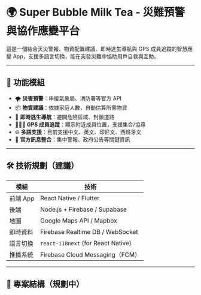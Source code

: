 # 🌍 Super Bubble Milk Tea - 災難預警與協作應變平台

這是一個結合天災警報、物資配置建議、即時逃生導航與 GPS 成員追蹤的智慧應變 App，支援多語言切換，能在突發災難中協助用戶自救與互助。

---

## 🔧 功能模組

- 🌪️ **災害預警**：串接氣象局、消防署等官方 API
- 📦 **物資建議**：依據家庭人數，自動估算所需物資
- 🧭 **即時逃生導航**：避開危險區域、封鎖道路
- 🧑‍🤝‍🧑 **GPS 成員追蹤**：顯示附近成員位置，支援集合/協尋
- 🌐 **多語支援**：目前支援中文、英文、印尼文、西班牙文
- 📡 **官方訊息整合**：集中警報、政府公告等關鍵資訊

---

## 🛠 技術規劃（建議）

| 模組 | 技術 |
|------|------|
| 前端 App | React Native / Flutter |
| 後端 | Node.js + Firebase / Supabase |
| 地圖 | Google Maps API / Mapbox |
| 即時資料 | Firebase Realtime DB / WebSocket |
| 語言切換 | `react-i18next` (for React Native) |
| 推播系統 | Firebase Cloud Messaging（FCM） |

---

## 📁 專案結構（規劃中）
